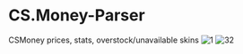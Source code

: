 # CS.Money-Parser
CSMoney prices, stats, overstock/unavailable skins
![1](https://user-images.githubusercontent.com/37832400/87219152-9fe43a80-c361-11ea-949c-e75aa0031cb6.png)
![32](https://user-images.githubusercontent.com/37832400/87219232-24cf5400-c362-11ea-872c-ddd80aa4510f.png)
